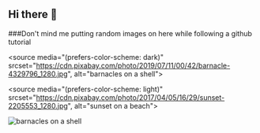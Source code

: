 ## Hi there 👋
###Don't mind me putting random images on here while following a github tutorial

<picture> 

 <source media="(prefers-color-scheme: dark)" srcset="https://cdn.pixabay.com/photo/2019/07/11/00/42/barnacle-4329796_1280.jpg", alt="barnacles on a shell"> 

 <source media="(prefers-color-scheme: light)" srcset="https://cdn.pixabay.com/photo/2017/04/05/16/29/sunset-2205553_1280.jpg", alt="sunset on a beach"> 

 <img alt="barnacles on a shell" src="https://cdn.pixabay.com/photo/2019/07/11/00/42/barnacle-4329796_1280.jpg"> 

</picture> 

<!--
**bethan-mallabar-rimmer/bethan-mallabar-rimmer** is a ✨ _special_ ✨ repository because its `README.md` (this file) appears on your GitHub profile.

Here are some ideas to get you started:

- 🔭 I’m currently working on ...
- 🌱 I’m currently learning ...
- 👯 I’m looking to collaborate on ...
- 🤔 I’m looking for help with ...
- 💬 Ask me about ...
- 📫 How to reach me: ...
- 😄 Pronouns: ...
- ⚡ Fun fact: ...
-->

